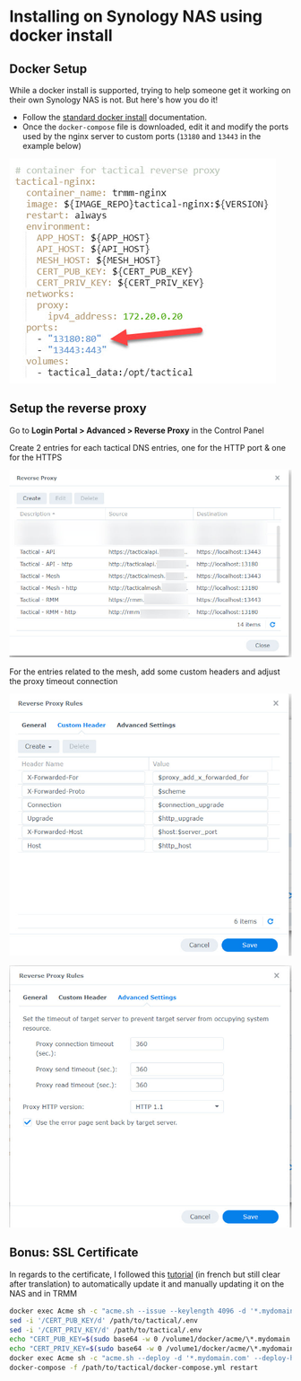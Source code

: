 # Installing on Synology NAS using docker install

## Docker Setup

While a docker install is supported, trying to help someone get it working on their own Synology NAS is not. But here's how you do it!

- Follow the [standard docker install](./install_docker.md) documentation.
- Once the `docker-compose` file is downloaded, edit it and modify the ports used by the nginx server to custom ports (`13180` and `13443` in the example below)

![syno ports](images/synology_docker_ports.jpg)

## Setup the reverse proxy

Go to **Login Portal > Advanced > Reverse Proxy** in the Control Panel

Create 2 entries for each tactical DNS entries, one for the HTTP port & one for the HTTPS

![syno reverse](images/synology_docker_reverse.jpg)

For the entries related to the mesh, add some custom headers and adjust the proxy timeout connection

![syno reverse detail](images/synology_docker_reverse_details1.jpg)

![syno reverse detail](images/synology_docker_reverse_details2.jpg)

## Bonus: SSL Certificate

In regards to the certificate, I followed this [tutorial](https://www.nas-forum.com/forum/topic/68046-tuto-certificat-lets-encrypt-avec-acmesh-api-ovh-en-docker-dsm67-update-180621) (in french but still clear after translation) to automatically update it and manually updating it on the NAS and in TRMM

```bash
docker exec Acme sh -c "acme.sh --issue --keylength 4096 -d '*.mydomain.com' --dns dns_provider"
sed -i '/CERT_PUB_KEY/d' /path/to/tactical/.env
sed -i '/CERT_PRIV_KEY/d' /path/to/tactical/.env
echo "CERT_PUB_KEY=$(sudo base64 -w 0 /volume1/docker/acme/\*.mydomain.com/fullchain.cer)" >> /path/to/tactical/.env
echo "CERT_PRIV_KEY=$(sudo base64 -w 0 /volume1/docker/acme/\*.mydomain.com/*.whitesnew.com.key)" >> /path/to/tactical/.env
docker exec Acme sh -c "acme.sh --deploy -d '*.mydomain.com' --deploy-hook synology_provider"
docker-compose -f /path/to/tactical/docker-compose.yml restart
```
